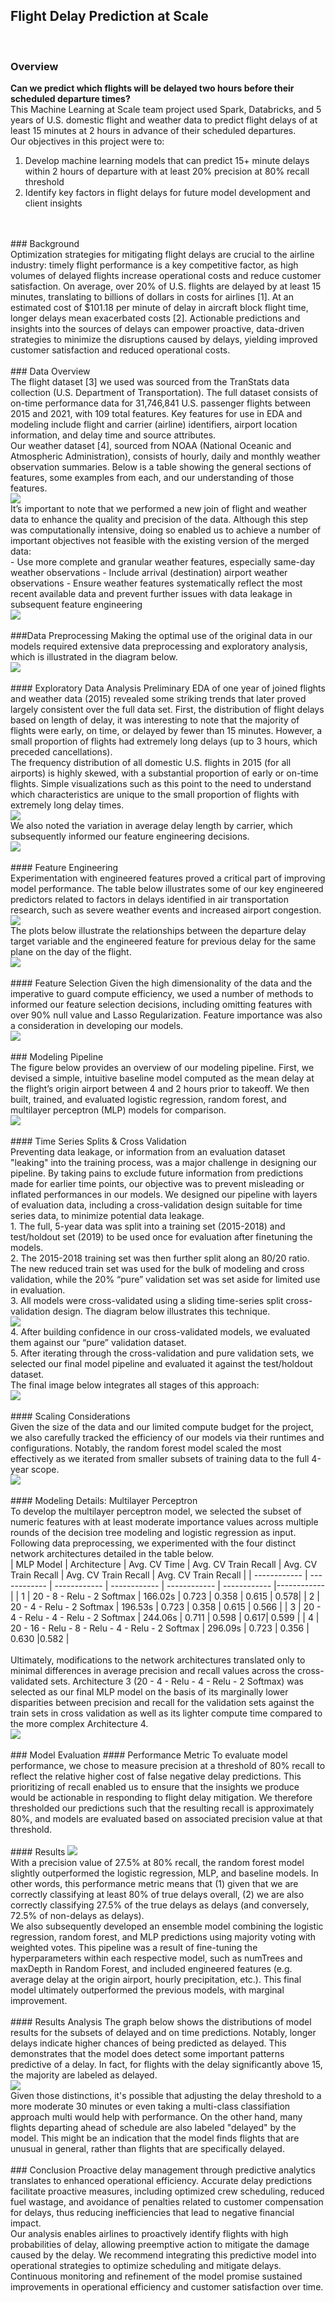 ## Flight Delay Prediction at Scale 
<br>

### Overview
**Can we predict which flights will be delayed two hours before their scheduled departure times?**
<br>
This Machine Learning at Scale team project used Spark, Databricks, and 5 years of U.S. domestic flight and weather data to predict flight delays of at least 15 minutes at 2 hours in advance of their scheduled departures.
<br>
Our objectives in this project were to:<br>
1. Develop machine learning models that can predict 15+ minute delays within 2 hours of departure with at least 20% precision at 80% recall threshold 
2.  Identify key factors in flight delays for future model development and client insights
<br>
<br>
### Background
<br>
Optimization strategies for mitigating flight delays are crucial to the airline industry: timely flight performance is a key competitive factor, as high volumes of delayed flights increase operational costs and reduce customer satisfaction. On average, over 20% of U.S. flights are delayed by at least 15 minutes, translating to billions of dollars in costs for airlines [1]. At an estimated cost of $101.18 per minute of delay in aircraft block flight time, longer delays mean exacerbated costs [2]. Actionable predictions and insights into the sources of delays can empower proactive, data-driven strategies to minimize the disruptions caused by delays, yielding improved customer satisfaction and reduced operational costs.
<br>
<br>
### Data Overview
<br>
The flight dataset [3] we used was sourced from the TranStats data collection (U.S. Department of Transportation). The full dataset consists of on-time performance data for 31,746,841 U.S. passenger flights between 2015 and 2021, with 109 total features. Key features for use in EDA and modeling include flight and carrier (airline) identifiers, airport location information, and delay time and source attributes. 
<br>
Our weather dataset [4], sourced from NOAA (National Oceanic and Atmospheric Administration), consists of hourly, daily and monthly weather observation summaries.  Below is a table showing the general sections of features, some examples from each, and our understanding of those features.
<br>
<img src="images/261_dataset_overview.png?raw=true"/>
<br>
It’s important to note that we performed a new join of flight and weather data to enhance the quality and precision of the data. Although this step was computationally intensive, doing so enabled us to achieve a number of important objectives not feasible with the existing version of the merged data: <br>
- Use more complete and granular weather features, especially same-day weather observations 
- Include arrival (destination) airport weather observations 
- Ensure weather features systematically reflect the most recent available data and prevent further issues with data leakage in subsequent feature engineering 
<br>
<img src="images/261_join_logic.png?raw=true"/>
<br>
<br>
###Data Preprocessing
Making the optimal use of the original data in our models required extensive data preprocessing and exploratory analysis, which is illustrated in the diagram below. 
<br>
<img src="images/261_eda_overview.png?raw=true"/>
<br>
<br>
#### Exploratory Data Analysis
Preliminary EDA of one year of joined flights and weather data (2015) revealed some striking trends that later proved largely consistent over the full data set. First, the distribution of flight delays based on length of delay, it was interesting to note that the majority of flights were early, on time, or delayed by fewer than 15 minutes. However, a small proportion of flights had extremely long delays (up to 3 hours, which preceded cancellations).
<br> 
The frequency distribution of all domestic U.S. flights in 2015 (for all airports) is highly skewed, with a substantial proportion of early or on-time flights. Simple visualizations such as this point to the need to understand which characteristics are unique to the small proportion of flights with extremely long delay times.
<br>
<img src="images/261_total_flights_by_depdelay.png?raw=true"/>
<br>
We also noted the variation in average delay length by carrier, which subsequently informed our feature engineering decisions.
<br>
<img src="images/261_avg_delay_by_carrier.png?raw=true"/>
<br>
<br>
#### Feature Engineering
<br>
Experimentation with engineered features proved a critical part of improving model performance. The table below illustrates some of our key engineered predictors related to factors in delays identified in air transportation research, such as severe weather events and increased airport congestion. 
<br>
<img src="images/261_fe_table.png?raw=true"/>
<br>
The plots below illustrate the relationships between the departure delay target variable and the engineered feature for previous delay for the same plane on the day of the flight. 
<br>
<img src="images/261_FE_pairplot.png?raw=true"/>
<br>
<br>
#### Feature Selection
Given the high dimensionality of the data and the imperative to guard compute efficiency, we used a number of methods to informed our feature selection decisions, including omitting features with over 90% null value and Lasso Regularization. Feature importance was also a consideration in developing our models. 
<br>
<img src="images/261_feat_importance_plot.png?raw=true"/>
<br>
<br>
### Modeling Pipeline
<br>
The figure below provides an overview of our modeling pipeline. First, we devised a simple, intuitive baseline model computed as the mean delay at the flight’s origin airport between 4 and 2 hours prior to takeoff. We then built, trained, and evaluated logistic regression, random forest, and multilayer perceptron (MLP) models for comparison. 
<br>
<img src="images/261_model_pipeline_only.png?raw=true"/>
<br>
<br>
#### Time Series Splits & Cross Validation
<br>
Preventing data leakage, or information from an evaluation dataset "leaking" into the training process, was a major challenge in designing our pipeline. By taking pains to exclude future information from predictions made for earlier time points, our objective was to prevent misleading or inflated performances in our models. We designed our pipeline with layers of evaluation data, including a cross-validation design suitable for time series data, to minimize potential data leakage.
<br>
1. The full, 5-year data was split into a training set (2015-2018) and test/holdout set (2019) to be used once for evaluation after finetuning the models.<br>
2. The 2015-2018 training set was then further split along an 80/20 ratio. The new reduced train set was used for the bulk of modeling and cross validation, while the 20% “pure” validation set was set aside for limited use in evaluation. <br>
3. All models were cross-validated using a sliding time-series split cross-validation design. The diagram below illustrates this technique. <br>
<img src="images/261_cross_validation.png?raw=true"/>
<br>
4. After building confidence in our cross-validated models, we evaluated them against our “pure” validation dataset. <br>
5. After iterating through the cross-validation and pure validation sets, we selected our final model pipeline and evaluated it against the test/holdout dataset.  
<br>
The final image below integrates all stages of this approach: 
<br>
<img src="images/261_model_pipeline_full.png?raw=true"/>
<br>
<br>
#### Scaling Considerations
<br>
Given the size of the data and our limited compute budget for the project, we also carefully tracked the efficiency of our models via their runtimes and configurations. Notably, the random forest model scaled the most effectively as we iterated from smaller subsets of training data to the full 4-year scope. 
<br>
<img src="images/261_config_runtime.png?raw=true"/>
<br>
<br>
#### Modeling Details: Multilayer Perceptron
<br>
To develop the multilayer perceptron model, we selected the subset of numeric features with at least moderate importance values across multiple rounds of the decision tree modeling and logistic regression as input. Following data preprocessing, we experimented with the four distinct network architectures detailed in the table below.
<br>
| MLP Model | Architecture | Avg. CV Time |  Avg. CV Train Recall  |  Avg. CV Train Recall  | Avg. CV Train Recall |  Avg. CV Train Recall  |
| ------------ | ------------ | ------------ | ------------ | ------------ | ------------ |------------ |
| 1 | 20 - 8 - Relu - 2 Softmax  | 166.02s  | 0.723 |  0.358 | 0.615 |  0.578|
| 2 | 20 - 4 - Relu - 2 Softmax   | 196.53s  | 0.723 | 0.358 | 0.615 | 0.566 |
| 3 | 20 - 4 - Relu - 4 - Relu - 2 Softmax  |  244.06s | 0.711 | 0.598 | 0.617| 0.599 |
| 4 | 20 - 16 - Relu - 8 - Relu - 4 - Relu - 2 Softmax  | 296.09s | 0.723 |  0.356 | 0.630 |0.582 |
<br> 
<br> 
Ultimately, modifications to the network architectures translated only to minimal differences in average precision and recall values across the cross-validated sets. Architecture 3 (20 - 4 - Relu - 4 - Relu - 2 Softmax) was selected as our final MLP model on the basis of its marginally lower disparities between precision and recall for the validation sets against the train sets in cross validation as well as its lighter compute time compared to the more complex Architecture 4. 
<br>
<img src="images/261_mlp_diagram.png?raw=true"/>
<br>
<br>
### Model Evaluation 
#### Performance Metric 
To evaluate model performance, we chose to measure precision at a threshold of 80% recall to reflect the relative higher cost of false negative delay predictions. This prioritizing of recall enabled us to ensure that the insights we produce would be actionable in responding to flight delay mitigation. We therefore thresholded our predictions such that the resulting recall is approximately 80%, and models are evaluated based on associated precision value at that threshold. 
<br>
<br>
#### Results
<img src="images/261_model_eval.png?raw=true"/>
<br>
With a precision value of 27.5% at 80% recall, the random forest model slightly outperformed the logistic regression, MLP, and baseline models. In other words, this performance metric means that (1) given that we are correctly classifying at least 80% of true delays overall, (2) we are also correctly classifying 27.5% of the true delays as delays (and conversely, 72.5% of non-delays as delays). 
<br>
We also subsequently developed an ensemble model combining the logistic regression, random forest, and MLP predictions using majority voting with weighted votes. This pipeline was a result of fine-tuning the hyperparameters within each respective model, such as numTrees and maxDepth in Random Forest, and included engineered features (e.g. average delay at the origin airport, hourly precipitation, etc.). This final model ultimately outperformed the previous models, with marginal improvement. 
<br>
<br>
#### Results Analysis 
The graph below shows the distributions of model results for the subsets of delayed and on time predictions. Notably, longer delays indicate higher chances of being predicted as delayed. This demonstrates that the model does detect some important patterns predictive of a delay. In fact, for flights with the delay significantly above 15, the majority are labeled as delayed. 
<br>
<img src="images/261_results_analysis.png?raw=true"/>
<br>
Given those distinctions, it's possible that adjusting the delay threshold to a more moderate 30 minutes or even taking a multi-class classifiation approach multi would help with performance. On the other hand, many flights departing ahead of schedule are also labeled "delayed" by the model. This might be an indication that the model finds flights that are unusual in general, rather than flights that are specifically delayed.
<br>
<br>
### Conclusion 
Proactive delay management through predictive analytics translates to enhanced operational efficiency. Accurate delay predictions facilitate proactive measures, including optimized crew scheduling, reduced fuel wastage, and avoidance of penalties related to customer compensation for delays, thus reducing inefficiencies that lead to negative financial impact.
<br>
Our analysis enables airlines to proactively identify flights with high probabilities of delay, allowing preemptive action to mitigate the damage caused by the delay. We recommend integrating this predictive model into operational strategies to optimize scheduling and mitigate delays. Continuous monitoring and refinement of the model promise sustained improvements in operational efficiency and customer satisfaction over time.
<br>
